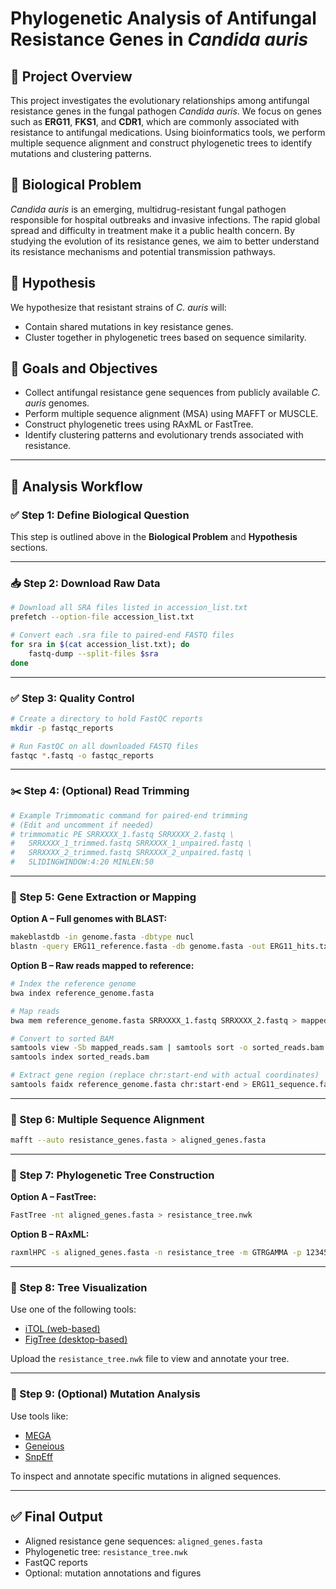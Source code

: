 # Phylogenetic Analysis of Antifungal Resistance Genes in *Candida auris*

## 🧬 Project Overview
This project investigates the evolutionary relationships among antifungal resistance genes in the fungal pathogen *Candida auris*. We focus on genes such as **ERG11**, **FKS1**, and **CDR1**, which are commonly associated with resistance to antifungal medications. Using bioinformatics tools, we perform multiple sequence alignment and construct phylogenetic trees to identify mutations and clustering patterns.

## 🧠 Biological Problem
*Candida auris* is an emerging, multidrug-resistant fungal pathogen responsible for hospital outbreaks and invasive infections. The rapid global spread and difficulty in treatment make it a public health concern. By studying the evolution of its resistance genes, we aim to better understand its resistance mechanisms and potential transmission pathways.

## 🧪 Hypothesis
We hypothesize that resistant strains of *C. auris* will:
- Contain shared mutations in key resistance genes.
- Cluster together in phylogenetic trees based on sequence similarity.

## 🎯 Goals and Objectives
- Collect antifungal resistance gene sequences from publicly available *C. auris* genomes.
- Perform multiple sequence alignment (MSA) using MAFFT or MUSCLE.
- Construct phylogenetic trees using RAxML or FastTree.
- Identify clustering patterns and evolutionary trends associated with resistance.

---

## 🔬 Analysis Workflow

### ✅ Step 1: Define Biological Question
This step is outlined above in the **Biological Problem** and **Hypothesis** sections.

---

### 📥 Step 2: Download Raw Data

```bash
# Download all SRA files listed in accession_list.txt
prefetch --option-file accession_list.txt

# Convert each .sra file to paired-end FASTQ files
for sra in $(cat accession_list.txt); do
    fastq-dump --split-files $sra
done
```

---

### ✅ Step 3: Quality Control

```bash
# Create a directory to hold FastQC reports
mkdir -p fastqc_reports

# Run FastQC on all downloaded FASTQ files
fastqc *.fastq -o fastqc_reports
```

---

### ✂️ Step 4: (Optional) Read Trimming

```bash
# Example Trimmomatic command for paired-end trimming
# (Edit and uncomment if needed)
# trimmomatic PE SRRXXXX_1.fastq SRRXXXX_2.fastq \
#   SRRXXXX_1_trimmed.fastq SRRXXXX_1_unpaired.fastq \
#   SRRXXXX_2_trimmed.fastq SRRXXXX_2_unpaired.fastq \
#   SLIDINGWINDOW:4:20 MINLEN:50
```

---

### 🧬 Step 5: Gene Extraction or Mapping

**Option A – Full genomes with BLAST:**

```bash
makeblastdb -in genome.fasta -dbtype nucl
blastn -query ERG11_reference.fasta -db genome.fasta -out ERG11_hits.txt
```

**Option B – Raw reads mapped to reference:**

```bash
# Index the reference genome
bwa index reference_genome.fasta

# Map reads
bwa mem reference_genome.fasta SRRXXXX_1.fastq SRRXXXX_2.fastq > mapped_reads.sam

# Convert to sorted BAM
samtools view -Sb mapped_reads.sam | samtools sort -o sorted_reads.bam
samtools index sorted_reads.bam

# Extract gene region (replace chr:start-end with actual coordinates)
samtools faidx reference_genome.fasta chr:start-end > ERG11_sequence.fasta
```

---

### 🧬 Step 6: Multiple Sequence Alignment

```bash
mafft --auto resistance_genes.fasta > aligned_genes.fasta
```

---

### 🌲 Step 7: Phylogenetic Tree Construction

**Option A – FastTree:**

```bash
FastTree -nt aligned_genes.fasta > resistance_tree.nwk
```

**Option B – RAxML:**

```bash
raxmlHPC -s aligned_genes.fasta -n resistance_tree -m GTRGAMMA -p 12345 -# 100
```

---

### 🌳 Step 8: Tree Visualization

Use one of the following tools:
- [iTOL (web-based)](https://itol.embl.de/)
- [FigTree (desktop-based)](https://github.com/rambaut/figtree)

Upload the `resistance_tree.nwk` file to view and annotate your tree.

---

### 🧬 Step 9: (Optional) Mutation Analysis

Use tools like:
- [MEGA](https://www.megasoftware.net/)
- [Geneious](https://www.geneious.com/)
- [SnpEff](https://pcingola.github.io/SnpEff/)

To inspect and annotate specific mutations in aligned sequences.

---

## ✅ Final Output
- Aligned resistance gene sequences: `aligned_genes.fasta`
- Phylogenetic tree: `resistance_tree.nwk`
- FastQC reports
- Optional: mutation annotations and figures
